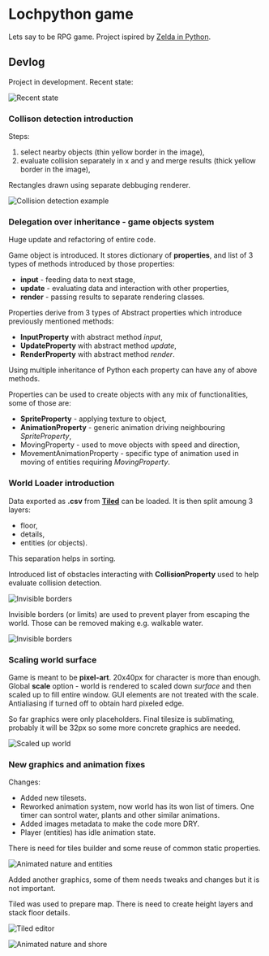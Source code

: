 # Lochpython game

Lets say to be RPG game. Project ispired by [Zelda in Python](https://www.youtube.com/watch?v=QU1pPzEGrqw).

## Devlog

Project in development. Recent state:

![Recent state](img/beach_grass.gif)

### Collison detection introduction

Steps:
1. select nearby objects (thin yellow border in the image),
2. evaluate collision separately in x and y and merge results (thick yellow border in the image),

Rectangles drawn using separate debbuging renderer.

![Collision detection example](img/collision_detection.png)

### Delegation over inheritance - game objects system

Huge update and refactoring of entire code.

Game object is introduced. It stores dictionary of **properties**, and list of 3 types of methods introduced by those properties:
 - **input** - feeding data to next stage,
 - **update** - evaluating data and interaction with other properties,
 - **render** - passing results to separate rendering classes.

Properties derive from 3 types of Abstract properties which introduce previously mentioned methods:
 - **InputProperty** with abstract method _input_,
 - **UpdateProperty** with abstract method _update_,
 - **RenderProperty** with abstract method _render_.

Using multiple inheritance of Python each property can have any of above methods.

Properties can be used to create objects with any mix of functionalities, some of those are:
 - **SpriteProperty** - applying texture to object,
 - **AnimationProperty** - generic animation driving neighbouring _SpriteProperty_,
 - MovingProperty - used to move objects with speed and direction,
 - MovementAnimationProperty - specific type of animation used in moving of entities requiring _MovingProperty_.

### World Loader introduction

Data exported as **.csv** from **[Tiled](https://www.mapeditor.org/)** can be loaded. It is then split amoung 3 layers:
 - floor,
 - details,
 - entities (or objects).

This separation helps in sorting. 

Introduced list of obstacles interacting with **CollisionProperty** used to help evaluate collision detection.

![Invisible borders](img/tibia_2_water_border.png)

Invisible borders (or limits) are used to prevent player from escaping the world. Those can be removed making e.g. walkable water.

![Invisible borders](img/tibia_2_bridge.png)

### Scaling world surface

Game is meant to be **pixel-art**. 20x40px for character is more than enough. Global **scale** option - world is rendered to scaled down _surface_ and then scaled up to fill entire window. GUI elements are not treated with the scale. Antialiasing if turned off to obtain hard pixeled edge.

So far graphics were only placeholders. Final tilesize is sublimating, probably it will be 32px so some more concrete graphics are needed.

![Scaled up world](img/tibia_2_scale.png)

### New graphics and animation fixes

Changes:

 - Added new tilesets.
 - Reworked animation system, now world has its won list of timers. One timer can sontrol water, plants and other similar animations.
 - Added images metadata to make the code more DRY.
 - Player (entities) has idle animation state.

There is need for tiles builder and some reuse of common static properties.

![Animated nature and entities](img/anims.gif)

Added another graphics, some of them needs tweaks and changes but it is not important.

Tiled was used to prepare map. There is need to create height layers and stack floor details.

![Tiled editor](img/tiled_editor.JPG)

![Animated nature and shore](img/beach_grass.gif)
